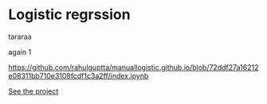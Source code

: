 # Logistic regrssion

tararaa

again 1

[](https://github.com/rahulguptta/manuallogistic.github.io/blob/72ddf27a16212e08311bb710e3108fcdf1c3a2ff/index.ipynb)

https://github.com/rahulguptta/manuallogistic.github.io/blob/72ddf27a16212e08311bb710e3108fcdf1c3a2ff/index.ipynb

[See the project](https://github.com/rahulguptta/manuallogistic.github.io/blob/72ddf27a16212e08311bb710e3108fcdf1c3a2ff/index.ipynb)
